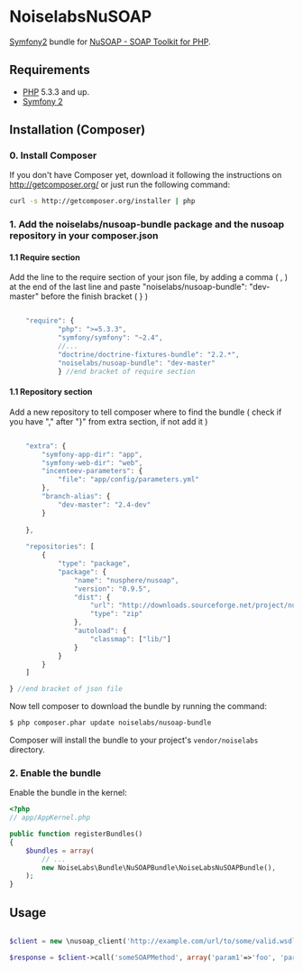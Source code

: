 NoiselabsNuSOAP
===============

[@php]:     http://php.net/                 "PHP: Hypertext Preprocessor"
[@nusoap]:  http://nusoap.sourceforge.net/  "NuSOAP - SOAP Toolkit for PHP"
[@symfony]: http://www.symfony.com/         "High Performance PHP Framework for Web Development"

[Symfony2][@symfony] bundle for [NuSOAP - SOAP Toolkit for PHP][@nusoap].

Requirements
------------

* [PHP][@php] 5.3.3 and up.
* [Symfony 2][@symfony]

Installation (Composer)
-----------------------

### 0. Install Composer

If you don't have Composer yet, download it following the instructions on
http://getcomposer.org/ or just run the following command:

``` bash
curl -s http://getcomposer.org/installer | php
```

### 1. Add the noiselabs/nusoap-bundle package and the nusoap repository in your composer.json

#### 1.1 Require section

Add the line to the require section of your json file, by adding a comma ( , ) at the end of the last line and paste "noiselabs/nusoap-bundle": "dev-master" before the finish bracket ( } )
```js

    "require": {
            "php": ">=5.3.3",
            "symfony/symfony": "~2.4",
            //...
            "doctrine/doctrine-fixtures-bundle": "2.2.*",
            "noiselabs/nusoap-bundle": "dev-master"
            } //end bracket of require section

```
#### 1.1 Repository section

Add a new repository to tell composer where to find the bundle ( check if you have "," after "}" from extra section, if not add it )

```js

    "extra": {
        "symfony-app-dir": "app",
        "symfony-web-dir": "web",
        "incenteev-parameters": {
            "file": "app/config/parameters.yml"
        },
        "branch-alias": {
            "dev-master": "2.4-dev"
        }
        
    }, 
    
    "repositories": [
        {
            "type": "package",
            "package": {
                "name": "nusphere/nusoap",
                "version": "0.9.5",
                "dist": {
                    "url": "http://downloads.sourceforge.net/project/nusoap/nusoap/0.9.5/nusoap-0.9.5.zip",
                    "type": "zip"
                },
                "autoload": {
                    "classmap": ["lib/"]
                }
            }
        }
    ]

} //end bracket of json file

```
Now tell composer to download the bundle by running the command:

```bash
$ php composer.phar update noiselabs/nusoap-bundle
```

Composer will install the bundle to your project's `vendor/noiselabs` directory.

### 2. Enable the bundle

Enable the bundle in the kernel:

```php
<?php
// app/AppKernel.php

public function registerBundles()
{
    $bundles = array(
        // ...
        new NoiseLabs\Bundle\NuSOAPBundle\NoiseLabsNuSOAPBundle(),
    );
}
```

Usage
-----

```php

$client = new \nusoap_client('http://example.com/url/to/some/valid.wsdl', true);

$response = $client->call('someSOAPMethod', array('param1'=>'foo', 'param2'=>'bar'));
```
